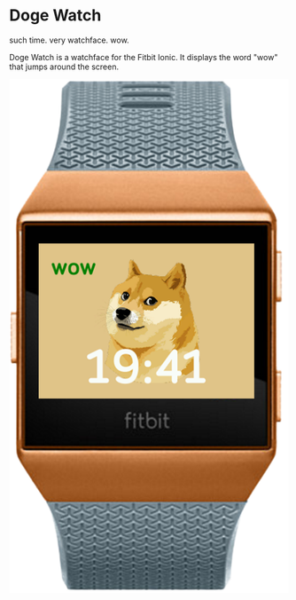 # Doge Watch
such time. very watchface. wow.

Doge Watch is a watchface for the Fitbit Ionic. It displays the word "wow" that jumps around the screen.

![very screenshot](screenshot.png)